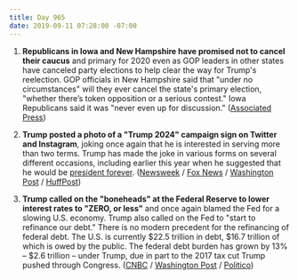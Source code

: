 ```yaml
---
title: Day 965
date: 2019-09-11 07:28:00 -07:00
---
```


1. **Republicans in Iowa and New Hampshire have promised not to cancel their caucus** and primary for 2020 even as GOP leaders in other states have canceled party elections to help clear the way for Trump's reelection. GOP officials in New Hampshire said that "under no circumstances" will they ever cancel the state's primary election, "whether there’s token opposition or a serious contest." Iowa Republicans said it was "never even up for discussion." ([Associated Press](https://apnews.com/3cf0a814468b4aa9bc1679aae61fe1ae))

2. **Trump posted a photo of a "Trump 2024" campaign sign on Twitter and Instagram**, joking once again that he is interested in serving more than two terms. Trump has made the joke in various forms on several different occasions, including earlier this year when he suggested that he would be [president forever](https://people.com/politics/donald-trump-suggests-stay-president-forever-video-endorsing-2020-campaign/). ([Newsweek](https://www.newsweek.com/trump-twitter-instagram-joke-third-term-2024-1458686) / [Fox News](https://www.foxnews.com/media/third-term-trump-touts-new-2024-campaign-sign-on-twitter) / [Washington Post](https://beta.washingtonpost.com/nation/2019/09/11/trump-third-term-tweets-credit-north-carolina-win/) / [HuffPost](https://www.huffpost.com/entry/trump-tweets-2024-poster_n_5d785302e4b09342507b425e))

3. **Trump called on the "boneheads" at the Federal Reserve to lower interest rates to "ZERO, or less"** and once again blamed the Fed for a slowing U.S. economy. Trump also called on the Fed to "start to refinance our debt." There is no modern precedent for the refinancing of federal debt. The U.S. is currently $22.5 trillion in debt, $16.7 trillion of which is owed by the public. The federal debt burden has grown by 13% – $2.6 trillion – under Trump, due in part to the 2017 tax cut Trump pushed through Congress. ([CNBC](https://www.cnbc.com/2019/09/11/trump-says-fed-boneheads-should-cut-interest-rates-to-zero-or-less-us-should-refinance-debt.html) / [Washington Post](https://beta.washingtonpost.com/business/2019/09/11/trump-says-boneheads-fed-should-cut-interest-rates-zero-or-even-set-negative-rates/) / [Politico](https://www.politico.com/story/2019/09/11/trump-fed-boneheads-1488845))